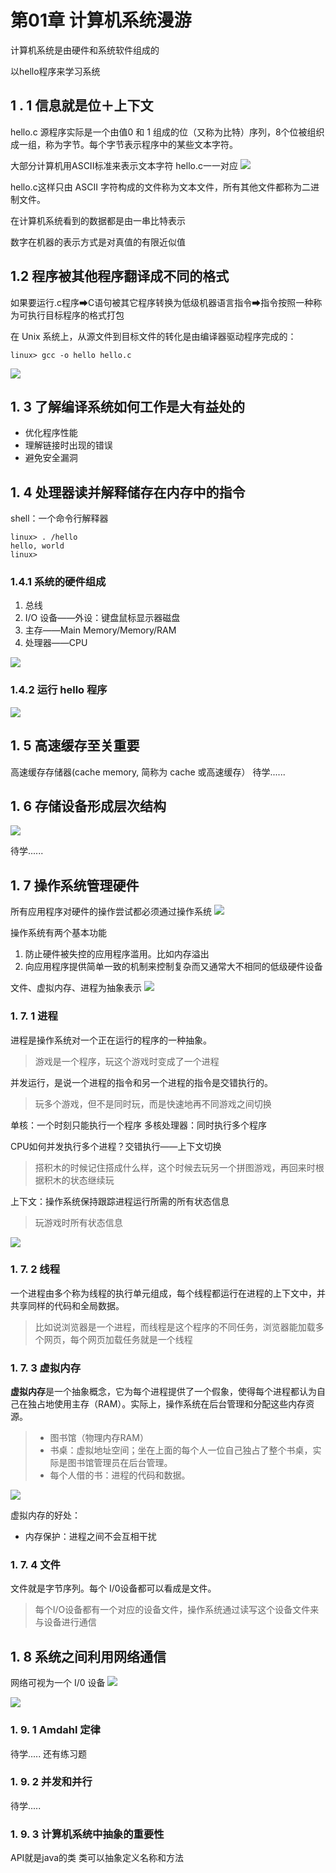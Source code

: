 # 第01章 计算机系统漫游
计算机系统是由硬件和系统软件组成的

以hello程序来学习系统

## 1 . 1 信息就是位＋上下文
hello.c
源程序实际是一个由值0 和 1 组成的位（又称为比特）序列，8个位被组织成一组，称为字节。每个字节表示程序中的某些文本字符。

大部分计算机用ASCII标准来表示文本字符
hello.c一一对应
![](CSAPP/images/Pasted%20image%2020240614101346.png)

hello.c这样只由 ASCII 字符构成的文件称为文本文件，所有其他文件都称为二进制文件。

在计算机系统看到的数据都是由一串比特表示

数字在机器的表示方式是对真值的有限近似值

## 1.2 程序被其他程序翻译成不同的格式
如果要运行.c程序➡C语句被其它程序转换为低级机器语言指令➡指令按照一种称为可执行目标程序的格式打包

在 Unix 系统上，从源文件到目标文件的转化是由编译器驱动程序完成的：
```shell
linux> gcc -o hello hello.c
```
![](CSAPP/images/Pasted%20image%2020240614102452.png)

## 1. 3 了解编译系统如何工作是大有益处的
- 优化程序性能
- 理解链接时出现的错误
- 避免安全漏洞

## 1. 4 处理器读并解释储存在内存中的指令
shell：一个命令行解释器
```shell
linux> . /hello 
hello, world 
linux>
```

### 1.4.1 系统的硬件组成
1. 总线
2. I/O 设备——外设：键盘鼠标显示器磁盘
3. 主存——Main Memory/Memory/RAM
4. 处理器——CPU

![](CSAPP/images/Pasted%20image%2020240614104420.png)

### 1.4.2 运行 hello 程序

![](CSAPP/images/Pasted%20image%2020240614104948.png)

## 1. 5 高速缓存至关重要
高速缓存存储器(cache memory, 简称为 cache 或高速缓存）
待学......

## 1. 6 存储设备形成层次结构

![](CSAPP/images/Pasted%20image%2020240614114918.png)

待学......

## 1. 7 操作系统管理硬件
所有应用程序对硬件的操作尝试都必须通过操作系统
![](CSAPP/images/Pasted%20image%2020240614115304.png)

操作系统有两个基本功能
1. 防止硬件被失控的应用程序滥用。比如内存溢出
2. 向应用程序提供简单一致的机制来控制复杂而又通常大不相同的低级硬件设备

文件、虚拟内存、进程为抽象表示
![](CSAPP/images/Pasted%20image%2020240614115440.png)

### 1. 7. 1 进程
进程是操作系统对一个正在运行的程序的一种抽象。
> 游戏是一个程序，玩这个游戏时变成了一个进程

并发运行，是说一个进程的指令和另一个进程的指令是交错执行的。
> 玩多个游戏，但不是同时玩，而是快速地再不同游戏之间切换

单核：一个时刻只能执行一个程序
多核处理器：同时执行多个程序

CPU如何并发执行多个进程？交错执行——上下文切换
> 搭积木的时候记住搭成什么样，这个时候去玩另一个拼图游戏，再回来时根据积木的状态继续玩

上下文：操作系统保持跟踪进程运行所需的所有状态信息
> 玩游戏时所有状态信息

![](CSAPP/images/Pasted%20image%2020240615164323.png)

### 1. 7. 2 线程
一个进程由多个称为线程的执行单元组成，每个线程都运行在进程的上下文中，并共享同样的代码和全局数据。

> 比如说浏览器是一个进程，而线程是这个程序的不同任务，浏览器能加载多个网页，每个网页加载任务就是一个线程

### 1. 7. 3 虚拟内存
**虚拟内存**是一个抽象概念，它为每个进程提供了一个假象，使得每个进程都认为自己在独占地使用主存（RAM）。实际上，操作系统在后台管理和分配这些内存资源。
> - 图书馆（物理内存RAM）
> - 书桌：虚拟地址空间；坐在上面的每个人一位自己独占了整个书桌，实际是图书馆管理员在后台管理。
> - 每个人借的书：进程的代码和数据。

![](CSAPP/images/Pasted%20image%2020240615165607.png)

虚拟内存的好处：
- 内存保护：进程之间不会互相干扰

### 1. 7. 4 文件
文件就是字节序列。每个 I/0设备都可以看成是文件。
> 每个I/O设备都有一个对应的设备文件，操作系统通过读写这个设备文件来与设备进行通信

## 1. 8 系统之间利用网络通信
网络可视为一个 I/0 设备
![](CSAPP/images/Pasted%20image%2020240615170550.png)

![](CSAPP/images/Pasted%20image%2020240615170631.png)

### 1. 9. 1 Amdahl 定律
待学.....
还有练习题

### 1. 9. 2 并发和并行
待学.....

### 1. 9. 3 计算机系统中抽象的重要性
API就是java的类
类可以抽象定义名称和方法

